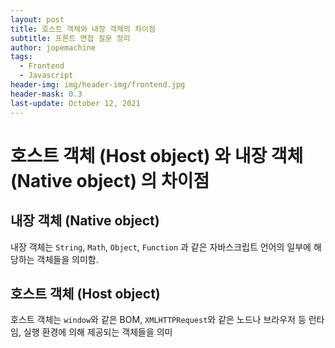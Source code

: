 ```yaml
---
layout: post
title: 호스트 객체와 내장 객체의 차이점
subtitle: 프론트 면접 질문 정리
author: jopemachine
tags:
  - Frontend
  - Javascript
header-img: img/header-img/frontend.jpg
header-mask: 0.3
last-update: October 12, 2021
---
```


# 호스트 객체 (Host object) 와 내장 객체 (Native object) 의 차이점

## 내장 객체 (Native object)

내장 객체는 `String`, `Math`, `Object`, `Function` 과 같은 자바스크립트 언어의 일부에 해당하는 객체들을 의미함.

## 호스트 객체 (Host object)

호스트 객체는 `window`와 같은 BOM, `XMLHTTPRequest`와 같은 노드나 브라우저 등 런타임, 실행 환경에 의해 제공되는 객체들을 의미